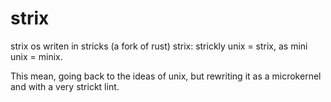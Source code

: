 # strix
strix os writen in stricks (a fork of rust)
strix: strickly unix = strix, as mini unix = minix.

This mean, going back to the ideas of unix, but rewriting it as a microkernel and with a very strickt lint.

